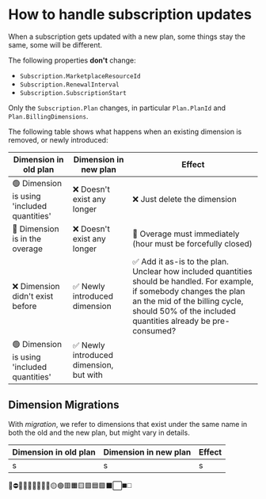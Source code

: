 # How to handle subscription updates

When a subscription gets updated with a new plan, some things stay the same, some will be different.

The following properties **don't** change:

- `Subscription.MarketplaceResourceId`
- `Subscription.RenewalInterval`
- `Subscription.SubscriptionStart`

Only the `Subscription.Plan` changes, in particular `Plan.PlanId` and `Plan.BillingDimensions`.

The following table shows what happens when an existing dimension is removed, or newly introduced:

| Dimension in old plan                      | Dimension in new plan                  | Effect                                                       |
| ------------------------------------------ | -------------------------------------- | ------------------------------------------------------------ |
| 🟢 Dimension is using 'included quantities' | ❌ Doesn't exist any longer             | ❌ Just delete the dimension                                  |
| 🔴 Dimension is in the overage              | ❌ Doesn't exist any longer             | 🚀 Overage must immediately (hour must be forcefully closed)  |
| ❌ Dimension didn't exist before            | ✅ Newly introduced dimension           | ✅ Add it as-is to the plan. Unclear how included quantities should be handled. For example, if somebody changes the plan an the mid of the billing cycle, should 50% of the included quantities already be pre-consumed? |
| 🟢 Dimension is using 'included quantities' | ✅ Newly introduced dimension, but with |                                                              |

## Dimension Migrations

With *migration*, we refer to dimensions that exist under the same name in both the old and the new plan, but might vary in details.

| Dimension in old plan                      | Dimension in new plan                  | Effect                                                       |
| :----------------------------------------- | -------------------------------------- | ------------------------------------------------------------ |
| s | s |s|

🚀⛔🛑❌🚫✅🆕🔄️🔴🟡🟢🟥🟧🟨🟩🟦🟪⬛⬜◼️◻️

